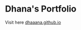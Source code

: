 # Dhana's Portfolio
Visit here <a target="_blank" href="https://dhaaana.github.io">dhaaana.github.io<a>

